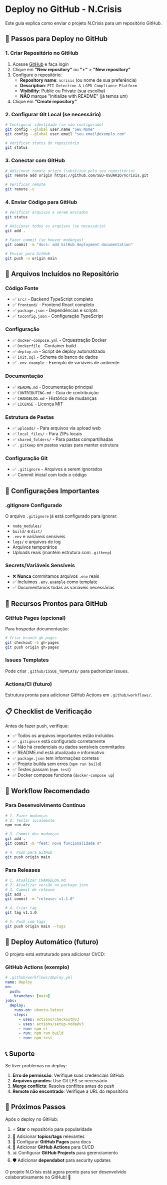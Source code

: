 # Deploy no GitHub - N.Crisis

Este guia explica como enviar o projeto N.Crisis para um repositório GitHub.

## 🚀 Passos para Deploy no GitHub

### 1. Criar Repositório no GitHub

1. Acesse [GitHub](https://github.com) e faça login
2. Clique em **"New repository"** ou **"+"** > **"New repository"**
3. Configure o repositório:
   - **Repository name**: `ncrisis` (ou nome de sua preferência)
   - **Description**: `PII Detection & LGPD Compliance Platform`
   - **Visibility**: Public ou Private (sua escolha)
   - **NÃO** marque "Initialize with README" (já temos um)
4. Clique em **"Create repository"**

### 2. Configurar Git Local (se necessário)

```bash
# Configurar identidade (se não configurado)
git config --global user.name "Seu Nome"
git config --global user.email "seu.email@exemplo.com"

# Verificar status do repositório
git status
```

### 3. Conectar com GitHub

```bash
# Adicionar remote origin (substitua pelo seu repositório)
git remote add origin https://github.com/SEU-USUARIO/ncrisis.git

# Verificar remote
git remote -v
```

### 4. Enviar Código para GitHub

```bash
# Verificar arquivos a serem enviados
git status

# Adicionar todos os arquivos (se necessário)
git add .

# Fazer commit (se houver mudanças)
git commit -m "docs: add GitHub deployment documentation"

# Enviar para GitHub
git push -u origin main
```

## 📁 Arquivos Incluídos no Repositório

### Código Fonte
- ✅ `src/` - Backend TypeScript completo
- ✅ `frontend/` - Frontend React completo
- ✅ `package.json` - Dependências e scripts
- ✅ `tsconfig.json` - Configuração TypeScript

### Configuração
- ✅ `docker-compose.yml` - Orquestração Docker
- ✅ `Dockerfile` - Container build
- ✅ `deploy.sh` - Script de deploy automatizado
- ✅ `init.sql` - Schema do banco de dados
- ✅ `.env.example` - Exemplo de variáveis de ambiente

### Documentação
- ✅ `README.md` - Documentação principal
- ✅ `CONTRIBUTING.md` - Guia de contribuição
- ✅ `CHANGELOG.md` - Histórico de mudanças
- ✅ `LICENSE` - Licença MIT

### Estrutura de Pastas
- ✅ `uploads/` - Para arquivos via upload web
- ✅ `local_files/` - Para ZIPs locais
- ✅ `shared_folders/` - Para pastas compartilhadas
- ✅ `.gitkeep` em pastas vazias para manter estrutura

### Configuração Git
- ✅ `.gitignore` - Arquivos a serem ignorados
- ✅ Commit inicial com todo o código

## 🔧 Configurações Importantes

### .gitignore Configurado
O arquivo `.gitignore` já está configurado para ignorar:
- `node_modules/`
- `build/` e `dist/`
- `.env` e variáveis sensíveis
- `logs/` e arquivos de log
- Arquivos temporários
- Uploads reais (mantém estrutura com `.gitkeep`)

### Secrets/Variáveis Sensíveis
- ❌ **Nunca** commitamos arquivos `.env` reais
- ✅ Incluímos `.env.example` como template
- ✅ Documentamos todas as variáveis necessárias

## 🌟 Recursos Prontos para GitHub

### GitHub Pages (opcional)
Para hospedar documentação:
```bash
# Criar branch gh-pages
git checkout -b gh-pages
git push origin gh-pages
```

### Issues Templates
Pode criar `.github/ISSUE_TEMPLATE/` para padronizar issues.

### Actions/CI (futuro)
Estrutura pronta para adicionar GitHub Actions em `.github/workflows/`.

## 📋 Checklist de Verificação

Antes de fazer push, verifique:

- ✅ Todos os arquivos importantes estão incluídos
- ✅ `.gitignore` está configurado corretamente
- ✅ Não há credenciais ou dados sensíveis commitados
- ✅ README.md está atualizado e informativo
- ✅ `package.json` tem informações corretas
- ✅ Projeto builda sem erros (`npm run build`)
- ✅ Testes passam (`npm test`)
- ✅ Docker compose funciona (`docker-compose up`)

## 🔄 Workflow Recomendado

### Para Desenvolvimento Contínuo
```bash
# 1. Fazer mudanças
# 2. Testar localmente
npm run dev

# 3. Commit das mudanças
git add .
git commit -m "feat: nova funcionalidade X"

# 4. Push para GitHub
git push origin main
```

### Para Releases
```bash
# 1. Atualizar CHANGELOG.md
# 2. Atualizar versão no package.json
# 3. Commit de release
git add .
git commit -m "release: v1.1.0"

# 4. Criar tag
git tag v1.1.0

# 5. Push com tags
git push origin main --tags
```

## 🚀 Deploy Automático (futuro)

O projeto está estruturado para adicionar CI/CD:

### GitHub Actions (exemplo)
```yaml
# .github/workflows/deploy.yml
name: Deploy
on:
  push:
    branches: [main]
jobs:
  deploy:
    runs-on: ubuntu-latest
    steps:
      - uses: actions/checkout@v3
      - uses: actions/setup-node@v3
      - run: npm ci
      - run: npm run build
      - run: npm test
```

## 📞 Suporte

Se tiver problemas no deploy:

1. **Erro de permissão**: Verifique suas credenciais GitHub
2. **Arquivos grandes**: Use Git LFS se necessário
3. **Merge conflicts**: Resolva conflitos antes do push
4. **Remote não encontrado**: Verifique a URL do repositório

## 🎯 Próximos Passos

Após o deploy no GitHub:

1. ⭐ **Star** o repositório para popularidade
2. 📝 Adicionar **topics/tags** relevantes
3. 🔗 Configurar **GitHub Pages** para docs
4. 🤖 Adicionar **GitHub Actions** para CI/CD
5. 📊 Configurar **GitHub Projects** para gerenciamento
6. 🛡️ Adicionar **dependabot** para security updates

O projeto N.Crisis está agora pronto para ser desenvolvido colaborativamente no GitHub! 🚀